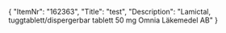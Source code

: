 {
  "ItemNr": "162363",
  "Title": "test",
  "Description": "Lamictal, tuggtablett/dispergerbar tablett 50 mg Omnia Läkemedel AB"
}